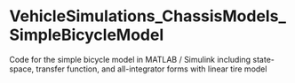 # VehicleSimulations_ChassisModels_SimpleBicycleModel
Code for the simple bicycle model in MATLAB / Simulink including state-space, transfer function, and all-integrator forms with linear tire model
